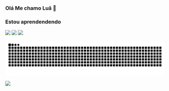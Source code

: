 ###  Olá Me chamo Luã 👋

### Estou aprendendendo 
<div>
<!-- img loading="lazy" height="50" src="https://cdn.jsdelivr.net/gh/devicons/devicon/icons/html5/html5-original.svg" />  -->
<!-- <img loading="lazy" height="50" src="https://cdn.jsdelivr.net/gh/devicons/devicon/icons/css3/css3-original.svg" /> -->
<!-- <img loading="lazy" height="50" src="https://cdn.jsdelivr.net/gh/devicons/devicon/icons/javascript/javascript-original.svg" /> -->
<img loading="lazy" height="50" src="https://cdn.jsdelivr.net/gh/devicons/devicon/icons/python/python-original.svg" />
<img loading="lazy" height="50" src="https://cdn.jsdelivr.net/gh/devicons/devicon@latest/icons/amazonwebservices/amazonwebservices-original-wordmark.svg" />
<img loading="lazy" height="50" src="https://cdn.jsdelivr.net/gh/devicons/devicon@latest/icons/java/java-original.svg" />
          
          
  
</div>          
          

![snake gif](https://github.com/Lhamcode/Lhamcode/blob/output/github-contribution-grid-snake.svg)

<div>
<a href="https://github.com/Lhamcode">
<img loading="lazy" height="140" src="https://github-readme-stats.vercel.app/api/top-langs/?username=Lhamcode&layout=compact&langs_count=7&theme=dracula"/>
<!-- <img loading="lazy" height="150" src="https://github-readme-stats.vercel.app/api?username=Lhamcode&show_icons=true&theme=dracula&include_all_commits=true&count_private=true"/> */ -->
</div>
